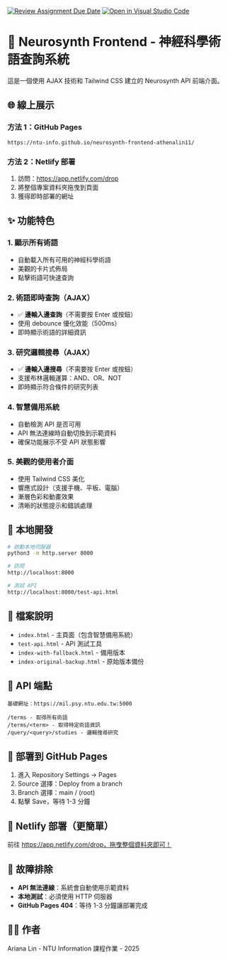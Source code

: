 [![Review Assignment Due Date](https://classroom.github.com/assets/deadline-readme-button-22041afd0340ce965d47ae6ef1cefeee28c7c493a6346c4f15d667ab976d596c.svg)](https://classroom.github.com/a/yOwut1-r)
[![Open in Visual Studio Code](https://classroom.github.com/assets/open-in-vscode-2e0aaae1b6195c2367325f4f02e2d04e9abb55f0b24a779b69b11b9e10269abc.svg)](https://classroom.github.com/online_ide?assignment_repo_id=21327690&assignment_repo_type=AssignmentRepo)

# 🧠 Neurosynth Frontend - 神經科學術語查詢系統

這是一個使用 AJAX 技術和 Tailwind CSS 建立的 Neurosynth API 前端介面。

## 🌐 線上展示

### 方法 1：GitHub Pages
```
https://ntu-info.github.io/neurosynth-frontend-athenalin11/
```

### 方法 2：Netlify 部署
1. 訪問：https://app.netlify.com/drop
2. 將整個專案資料夾拖曳到頁面
3. 獲得即時部署的網址

## ✨ 功能特色

### 1. 顯示所有術語
- 自動載入所有可用的神經科學術語
- 美觀的卡片式佈局
- 點擊術語可快速查詢

### 2. 術語即時查詢（AJAX）
- ✅ **邊輸入邊查詢**（不需要按 Enter 或按鈕）
- 使用 debounce 優化效能（500ms）
- 即時顯示術語的詳細資訊

### 3. 研究邏輯搜尋（AJAX）
- ✅ **邊輸入邊搜尋**（不需要按 Enter 或按鈕）
- 支援布林邏輯運算：AND、OR、NOT
- 即時顯示符合條件的研究列表

### 4. 智慧備用系統
- 自動檢測 API 是否可用
- API 無法連線時自動切換到示範資料
- 確保功能展示不受 API 狀態影響

### 5. 美觀的使用者介面
- 使用 Tailwind CSS 美化
- 響應式設計（支援手機、平板、電腦）
- 漸層色彩和動畫效果
- 清晰的狀態提示和錯誤處理

## 🔧 本地開發

```bash
# 啟動本地伺服器
python3 -m http.server 8000

# 訪問
http://localhost:8000

# 測試 API
http://localhost:8000/test-api.html
```

## 📂 檔案說明

- `index.html` - 主頁面（包含智慧備用系統）
- `test-api.html` - API 測試工具
- `index-with-fallback.html` - 備用版本
- `index-original-backup.html` - 原始版本備份

## 🎯 API 端點

```
基礎網址：https://mil.psy.ntu.edu.tw:5000

/terms - 取得所有術語
/terms/<term> - 取得特定術語資訊
/query/<query>/studies - 邏輯搜尋研究
```

## 🚀 部署到 GitHub Pages

1. 進入 Repository Settings → Pages
2. Source 選擇：Deploy from a branch
3. Branch 選擇：main / (root)
4. 點擊 Save，等待 1-3 分鐘

## 📱 Netlify 部署（更簡單）

前往 https://app.netlify.com/drop，拖曳整個資料夾即可！

## 🐛 故障排除

- **API 無法連線**：系統會自動使用示範資料
- **本地測試**：必須使用 HTTP 伺服器
- **GitHub Pages 404**：等待 1-3 分鐘讓部署完成

## 👨‍💻 作者

Ariana Lin - NTU Information 課程作業 - 2025
